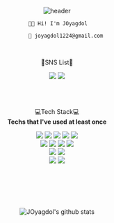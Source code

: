 <div align="center">

  ![header](https://capsule-render.vercel.app/api?type=waving&color=0:3C3B3F,100:605C3C&height=250&text=%F0%9F%AA%A8%20JOyagdol%20%F0%9F%AA%A8&fontColor=ffffff&fontAlignY=35&textBg=true)

  <div align="left">
  
                              🧑‍💻 Hi! I'm JOyagdol  
               
                              📧 joyagdol1224@gmail.com
  </div>
  </br>

  📑SNS List📑
  

  <a href="https://joyagdol.tistory.com/" target="_blank"><img src="https://img.shields.io/badge/DevBlog-767c77?style=flat-square&logo=blogger&logoColor=white"/></a>
  <a href="https://www.instagram.com/jo_yagdol/" target="_blank"><img src="https://img.shields.io/badge/DevBlog-e84a5f?style=flat-square&logo=instagram&logoColor=white"/></a>

  
    
  </br>
  </br>
  
  💻Tech Stack💻
  </br>
  __Techs that I've used at least once__
  
  
  <img src="https://img.shields.io/badge/Python-3ab4f2?style=for-the-badge&logo=Python&logoColor=white">
  <img src="https://img.shields.io/badge/C-293462?style=for-the-badge&logo=C&logoColor=white">
  <img src="https://img.shields.io/badge/C++-d61c42?style=for-the-badge&logo=C%2B%2B&logoColor=white">
  <img src="https://img.shields.io/badge/Csharp-feb139?style=for-the-badge&logo=Csharp&logoColor=white">
  <img src="https://img.shields.io/badge/JAVA-fff80a?style=for-the-badge&logo=JAVA&logoColor=white">
  </br>
  <img src="https://img.shields.io/badge/HTML-abc9ff?style=for-the-badge&logo=HTML5&logoColor=white">
  <img src="https://img.shields.io/badge/CSS-ffdede?style=for-the-badge&logo=CSS3&logoColor=white">
  <img src="https://img.shields.io/badge/JAVASCRIPT-ff8b8b?style=for-the-badge&logo=JavaScript&logoColor=white">
  <img src="https://img.shields.io/badge/REACT-eb4747?style=for-the-badge&logo=React&logoColor=white">
  </br>
  <img src="https://img.shields.io/badge/UNITY-fafafa?style=for-the-badge&logo=Unity&logoColor=black">
  <img src="https://img.shields.io/badge/UNREAL-0e1128?style=for-the-badge&logo=Unreal Engine&logoColor=white">
  </br>
  <img src="https://img.shields.io/badge/MYSQL-1a4d2e?style=for-the-badge&logo=MySQL&logoColor=white">
  <img src="https://img.shields.io/badge/LINUX-ff9f29?style=for-the-badge&logo=Linux&logoColor=white">
  </br>
  </br>
  </br>
  
  </br>
  </br>
  </br>
  
  ![JOyagdol's github stats](https://github-readme-stats.vercel.app/api?username=JOyagdol&show_icons=true&title_color=ff9f29&custom_title=JOyagdol's%20github&icon_color=1a4d2e)
</div>
